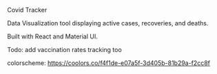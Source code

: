 
Covid Tracker 

Data Visualization tool displaying active cases, recoveries, and deaths.

Built with React and Material UI.

Todo: add vaccination rates tracking too

colorscheme: https://coolors.co/f4f1de-e07a5f-3d405b-81b29a-f2cc8f

